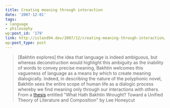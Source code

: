 ```yaml
---
title: Creating meaning through interaction
date: '2007-12-01'
tags:
- language
- philosophy
wp:post_id: '179'
link: http://island94.dev/2007/12/creating-meaning-through-interaction/
wp:post_type: post
---
```


> [Bakhtin explores] the idea that language is indeed ambiguous, but whereas deconstruction would highlight this ambiguity as the inability of words to convey precise meaning, Bakhtin welcomes this vagueness of language as a means by which to create meaning dialogically. Indeed, in describing the nature of the polyphonic novel, Bakhtin sees the entire scope of human life as a dialogic process whereby we find meaning only through our interactions with others.
From a [thesis](http://www.public.iastate.edu/~honeyl/bakhtin/chap2a.html) entitled "What Hath Bakhtin Wrought? Toward a Unified Theory of Literature and Composition" by Lee Honeycut